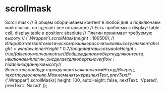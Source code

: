 # scrollmask
Scroll mask 
    // В общем оборачиваем контент в любой див и подключаем мой плагин, он сделает все остальное)
    // Есть проблемы с display: table-cell, display:table и position: absolute
    // Плагин принимает требуемую высоту 
    // $('.Wrapper').scrollMask({height: 100500});
    // Или работает в автоматическом режиме рассчитывая высоту элемента height = window.innerHeight * 0.7 
    // опция автовысоты autoHeight: true/false по умолчанию true
    // В общем делаем обертку для контента, и включаем плагин, он сделает для обертки overflow: hidden и заданную высоту
    // Все остальное будет прокручиваться кнопками Назад / Вперед, текст по умолчанию. Можно менять через nextText, prevText
    /*$('.Wrapper').scrollMask({
        height: 100,
        autoHeight: false,
        nextText: 'Vpered',
        prevText: 'Nazad'
    });
